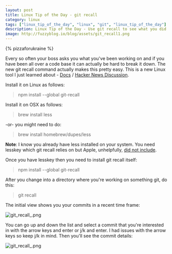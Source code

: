 ```yaml
---
layout: post
title: Linux Tip of the Day - git recall
category: linux
tags: ["linux_tip_of_the_day", "linux", "git", "linux_tip_of_the_day"]
description: Linux Tip of the Day - Use git recall to see what you did recently
image: http://fuzzyblog.io/blog/assets/git_recall1.png
---
```

{% pizzaforukraine  %}

Every so often your boss asks you what you've been working on and if you have been all over a code base it can actually be hard to break it down.  The new git recall command actually makes this pretty easy.  This is a new Linux tool I just learned about - [Docs](https://github.com/Fakerr/git-recall) / [Hacker News Discussion](https://news.ycombinator.com/item?id=13517486).

Install it on Linux as follows:

> npm install --global git-recall

Install it on OSX as follows:

> brew install less

-or- you might need to do:

> brew install homebrew/dupes/less

**Note**: I know you already have less installed on your system.  You need lesskey which git recall relies on but Apple, unhelpfully, [did not include](http://apple.stackexchange.com/questions/27269/is-less1-missing-lesskey-functionality).

Once you have lesskey then you need to install git recall itself:

> npm install --global git-recall

After you change into a directory where you're working on something git, do this:

> git recall

The initial view shows you your commits in a recent time frame:

![git_recall_.png](/blog/assets/git_recall1.png)

You can go up and down the list and select a commit that you're interested in with the arrow keys and enter or j/k and enter.  I had issues with the arrow keys so keep j/k in mind.  Then you'll see the commit details:

![git_recall_.png](/blog/assets/git_recall2.png)
